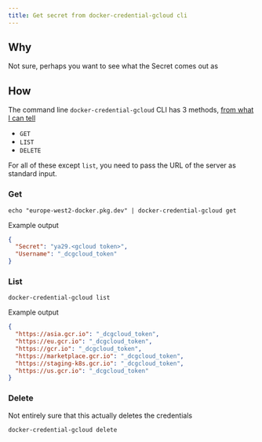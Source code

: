 ```yaml
---
title: Get secret from docker-credential-gcloud cli
---
```


## Why

Not sure, perhaps you want to see what the Secret comes out as

## How

The command line `docker-credential-gcloud` CLI has 3 methods, [from what I can tell](https://github.com/docker/docker-credential-helpers#development)

* `GET`
* `LIST`
* `DELETE`

For all of these except `list`, you need to pass the URL of the server as standard input.

### Get

```shell
echo "europe-west2-docker.pkg.dev" | docker-credential-gcloud get
```

Example output

```json
{
  "Secret": "ya29.<gcloud token>",
  "Username": "_dcgcloud_token"
}
```

### List

```shell
docker-credential-gcloud list
```

Example output

```json
{
  "https://asia.gcr.io": "_dcgcloud_token",
  "https://eu.gcr.io": "_dcgcloud_token",
  "https://gcr.io": "_dcgcloud_token",
  "https://marketplace.gcr.io": "_dcgcloud_token",
  "https://staging-k8s.gcr.io": "_dcgcloud_token",
  "https://us.gcr.io": "_dcgcloud_token"
}

```

### Delete

Not entirely sure that this actually deletes the credentials

```shell
docker-credential-gcloud delete
```
